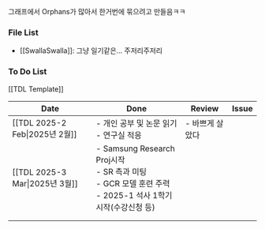 
그래프에서 Orphans가 많아서 한거번에 묶으려고 만들음ㅋㅋ

### File List
* [[SwallaSwalla]]: 그냥 일기같은... 주저리주저리

### To Do List
[[TDL Template]]

| Date                       | Done                                                                                            | Review    | Issue |
| -------------------------- | ----------------------------------------------------------------------------------------------- | --------- | ----- |
| [[TDL 2025-2 Feb\|2025년 2월]] | - 개인 공부 및 논문 읽기<br>- 연구실 적응                                                                     | - 바쁘게 살았다 |       |
| [[TDL 2025-3 Mar\|2025년 3월]] | - Samsung Research Proj시작<br>    - SR 측과 미팅<br>    - GCR 모델 훈련 주력<br>- 2025-1 석사 1학기 시작(수강신청 등) |           |       |
|                            |                                                                                                 |           |       |
|                            |                                                                                                 |           |       |

